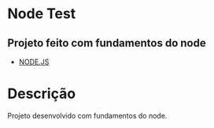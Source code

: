 <h1> Node Test </h1>

<h2> Projeto feito com fundamentos do node </h2>

- [NODE.JS]()

<!-- <h1> <a href="https://coffees-delivery.netlify.app"> Clique aqui para ver o site em ação </a></h1> -->

<h1> Descrição </h1>
<p> Projeto desenvolvido com fundamentos do node. </p>
 
